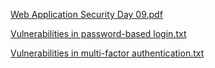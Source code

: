 [Web Application Security Day 09.pdf](https://github.com/fengsujie/Web-Application-Security-day-09/files/9482333/Web.Application.Security.Day.09.pdf)


[Vulnerabilities in password-based login.txt](https://github.com/fengsujie/Web-Application-Security-day-09/files/9482335/Vulnerabilities.in.password-based.login.txt)


[Vulnerabilities in multi-factor authentication.txt](https://github.com/fengsujie/Web-Application-Security-day-09/files/9482334/Vulnerabilities.in.multi-factor.authentication.txt)

